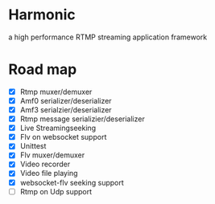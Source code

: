 # Harmonic

a high performance RTMP streaming application framework

# Road map

- [x] Rtmp muxer/demuxer
- [x] Amf0 serializer/deserializer
- [x] Amf3 serialzier/deserializer
- [x] Rtmp message serializier/deserializer
- [x] Live Streamingseeking
- [x] Flv on websocket support
- [x] Unittest
- [x] Flv muxer/demuxer
- [x] Video recorder
- [x] Video file playing
- [x] websocket-flv seeking support
- [ ] Rtmp on Udp support
